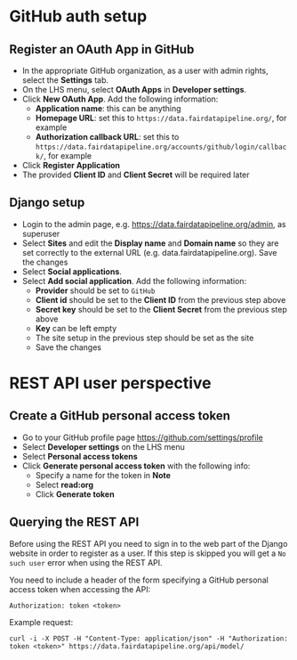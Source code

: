 # GitHub auth setup

## Register an OAuth App in GitHub
* In the appropriate GitHub organization, as a user with admin rights, select the **Settings** tab.
* On the LHS menu, select **OAuth Apps** in **Developer settings**.
* Click **New OAuth App**. Add the following information:
  * **Application name**: this can be anything
  * **Homepage URL**: set this to `https://data.fairdatapipeline.org/`, for example
  * **Authorization callback URL**: set this to `https://data.fairdatapipeline.org/accounts/github/login/callback/`, for example
* Click **Register Application**
* The provided **Client ID** and **Client Secret** will be required later



## Django setup
* Login to the admin page, e.g. https://data.fairdatapipeline.org/admin, as superuser
* Select **Sites** and edit the **Display name** and **Domain name** so they are set correctly to the external URL (e.g. data.fairdatapipeline.org). Save the changes
* Select **Social applications**.
* Select **Add social application**. Add the following information:
  * **Provider** should be set to `GitHub`
  * **Client id** should be set to the **Client ID** from the previous step above
  * **Secret key** should be set to the **Client Secret** from the previous step above
  * **Key** can be left empty
  * The site setup in the previous step should be set as the site
  * Save the changes

# REST API user perspective

## Create a GitHub personal access token
* Go to your GitHub profile page https://github.com/settings/profile
* Select **Developer settings** on the LHS menu
* Select **Personal access tokens**
* Click **Generate personal access token** with the following info:
  * Specify a name for the token in **Note**
  * Select **read:org**
  * Click **Generate token**
  
## Querying the REST API
Before using the REST API you need to sign in to the web part of the Django website in order to register as a user. If this step is skipped you will get a `No such user` error when using the REST API.

You need to include a header of the form specifying a GitHub personal access token when accessing the API:
```
Authorization: token <token>
```
Example request:
```
curl -i -X POST -H "Content-Type: application/json" -H "Authorization: token <token>" https://data.fairdatapipeline.org/api/model/
```
